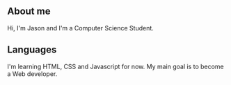 ## About me

Hi, I'm Jason and I'm a Computer Science Student.

## Languages
I'm learning HTML, CSS and Javascript for now. My main goal is to become a Web developer.
